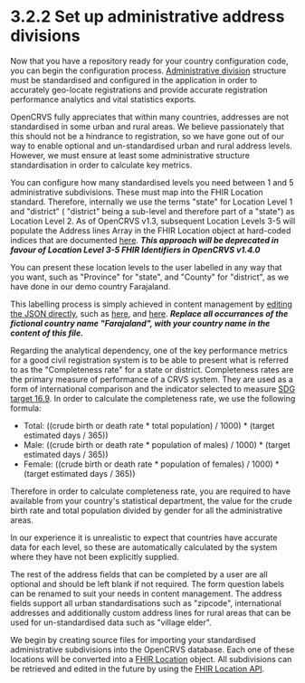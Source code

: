 # 3.2.2 Set up administrative address divisions

Now that you have a repository ready for your country configuration code, you can begin the configuration process.  [Administrative division](https://en.wikipedia.org/wiki/Administrative\_division) structure must be standardised and configured in the application in order to accurately geo-locate registrations and provide accurate registration performance analytics and vital statistics exports. &#x20;

OpenCRVS fully appreciates that within many countries, addresses are not standardised in some urban and rural areas.  We believe passionately that this should not be a hindrance to registration, so we have gone out of our way to enable optional and un-standardised urban and rural address levels. However, we must ensure at least some administrative structure standardisation in order to calculate key metrics. &#x20;

You can configure how many standardised levels you need between 1 and 5 administrative subdivisions.  These must map into the FHIR Location standard.  Therefore, internally we use the terms "state" for Location Level 1 and "district" ( "district" being a sub-level and therefore part of a "state") as Location Level 2.  As of OpenCRVS v1.3, subsequent Location Levels 3-5 will populate the Address lines Array in the FHIR Location object at hard-coded indices that are documented [here](https://github.com/opencrvs/opencrvs-core/tree/develop/packages/client/src/forms/configuration). _**This approach will be deprecated in favour of Location Level 3-5 FHIR Identifiers in OpenCRVS v1.4.0**_

You can present these location levels to the user labelled in any way that you want, such as "Province" for "state", and "County" for "district", as we have done in our demo country Farajaland. &#x20;

This labelling process is simply achieved in content management by [editing the JSON directly](https://github.com/opencrvs/opencrvs-countryconfig/blob/develop/src/api/content/client/client.json), such as [here](https://github.com/opencrvs/opencrvs-countryconfig/blob/08bf134af4e7ab0624b94f74756caf5f4f263bf6/src/api/content/client/client.json#L1181), and [here](https://github.com/opencrvs/opencrvs-countryconfig/blob/08bf134af4e7ab0624b94f74756caf5f4f263bf6/src/api/content/client/client.json#L968).  _**Replace all occurrances of the fictional country name "Farajaland", with your country name in the content of this file.**_

Regarding the analytical dependency, one of the key performance metrics for a good civil registration system is to be able to present what is referred to as the "Completeness rate" for a state or district.  Completeness rates are the primary measure of performance of a CRVS system. They are used as a form of international comparison and the indicator selected to measure [SDG target 16.9](https://unstats.un.org/sdgs/metadata/?Text=\&Goal=16\&Target=16.9).  In order to calculate the completeness rate, we use the following formula:

* Total: ((crude birth or death rate \* total population) / 1000) \* (target estimated days / 365))
* Male: ((crude birth or death rate \* population of males) / 1000) \* (target estimated days / 365))
* Female: ((crude birth or death rate \* population of females) / 1000) \* (target estimated days / 365))

Therefore in order to calculate completeness rate, you are required to have available from your country's statistical department, the value for the crude birth rate and total population divided by gender for all the administrative areas. &#x20;

In our experience it is unrealistic to expect that countries have accurate data for each level, so these are automatically calculated by the system where they have not been explicitly supplied.

The rest of the address fields that can be completed by a user are all optional and should be left blank if not required.  The form question labels can be renamed to suit your needs in content management.  The address fields support all urban standardisations such as "zipcode", international addresses and additionally custom address lines for rural areas that can be used for un-standardised data such as "village elder".

We begin by creating source files for importing your standardised administrative subdivisions into the OpenCRVS database.  Each one of these locations will be converted into a [FHIR Location](https://build.fhir.org/location.html) object.  All subdivisions can be retrieved and edited in the future by using the [FHIR Location API](../../../../technology/interoperability/fhir-location-rest-api.md).

